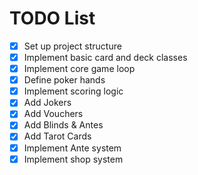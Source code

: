 # TODO List

- [x] Set up project structure
- [x] Implement basic card and deck classes
- [x] Implement core game loop
- [x] Define poker hands
- [x] Implement scoring logic
- [x] Add Jokers
- [x] Add Vouchers
- [x] Add Blinds & Antes
- [x] Add Tarot Cards
- [x] Implement Ante system
- [x] Implement shop system
